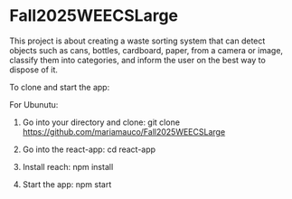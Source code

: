 # Fall2025WEECSLarge
This project is about creating a waste sorting system that can detect objects such as cans, bottles, cardboard, paper, from a camera or image, classify them into categories, and inform the user on the best way to dispose of it.


To clone and start the app:

For Ubunutu:
1. Go into your directory and clone:
git clone https://github.com/mariamauco/Fall2025WEECSLarge

2. Go into the react-app:
cd react-app

3. Install reach:
npm install

4. Start the app:
npm start